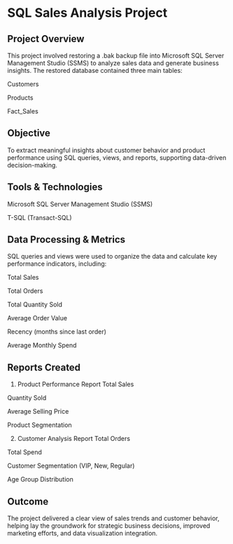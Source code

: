 # SQL Sales Analysis Project
## Project Overview
This project involved restoring a .bak backup file into Microsoft SQL Server Management Studio (SSMS) to analyze sales data and generate business insights. The restored database contained three main tables:

Customers

Products

Fact_Sales

## Objective
To extract meaningful insights about customer behavior and product performance using SQL queries, views, and reports, supporting data-driven decision-making.

## Tools & Technologies
Microsoft SQL Server Management Studio (SSMS)

T-SQL (Transact-SQL)
## Data Processing & Metrics
SQL queries and views were used to organize the data and calculate key performance indicators, including:

Total Sales

Total Orders

Total Quantity Sold

Average Order Value

Recency (months since last order)

Average Monthly Spend

## Reports Created
1. Product Performance Report
Total Sales

Quantity Sold

Average Selling Price

Product Segmentation

2. Customer Analysis Report
Total Orders

Total Spend

Customer Segmentation (VIP, New, Regular)

Age Group Distribution

## Outcome
The project delivered a clear view of sales trends and customer behavior, helping lay the groundwork for strategic business decisions, improved marketing efforts, and data visualization integration.

